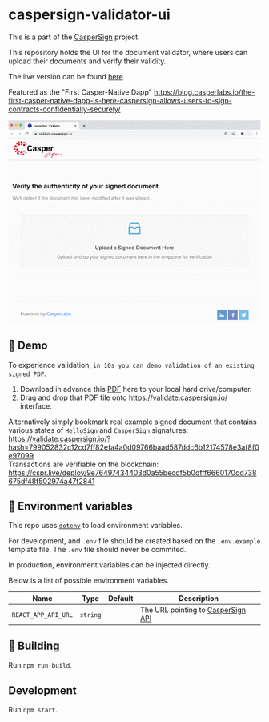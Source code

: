 # caspersign-validator-ui

This is a part of the [CasperSign](https://blog.chronologic.network/caspersign-immutable-document-signatures-on-the-blockchain-65edc4969bf0) project.

This repository holds the UI for the document validator, where users can upload their documents and verify their validity.

The live version can be found [here](https://validate.caspersign.io/).

Featured as the "First Casper-Native Dapp"  https://blog.casperlabs.io/the-first-casper-native-dapp-is-here-caspersign-allows-users-to-sign-contracts-confidentially-securely/ 

![Validation Example Animation](CasperSign_validator.gif)

## :movie_camera: Demo

To experience validation,  `in 10s you can demo validation of an existing signed PDF`.
1. Download in advance this [PDF](https://validate.caspersign.io/static/media/caspersign_example.26fc292b.pdf?download=1) here to your local hard drive/computer. 
2. Drag and drop that PDF file onto https://validate.caspersign.io/ interface.

Alternatively simply bookmark real example signed document that contains various states of `HelloSign` and `CasperSign` signatures: https://validate.caspersign.io/?hash=799052832c12cd7ff82efa4a0d09766baad587ddc6b12174578e3af8f0e97099  
Transactions are verifiable on the blockchain:  https://cspr.live/deploy/9e76497434403d0a55becdf5b0dfff6660170dd738675df48f502974a47f2841 

## 🔧 Environment variables

This repo uses [`dotenv`](https://www.npmjs.com/package/dotenv) to load environment variables.

For development, and `.env` file should be created based on the `.env.example` template file. The `.env` file should never be commited.

In production, environment variables can be injected directly.

Below is a list of possible environment variables.

| Name                | Type     | Default | Description                                                                            |
| ------------------- | -------- | ------- | -------------------------------------------------------------------------------------- |
| `REACT_APP_API_URL` | `string` |         | The URL pointing to [CasperSign API](https://github.com/chronologic/caspersign-server) |

## :construction: Building

Run `npm run build`.

## Development

Run `npm start`.
